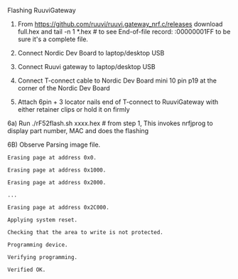 
Flashing RuuviGateway

1) From  https://github.com/ruuvi/ruuvi.gateway_nrf.c/releases
    download full.hex and 
    tail -n 1 *.hex   #  to see End-of-file record: :00000001FF to be sure it's a complete file.

2) Connect Nordic Dev Board to laptop/desktop USB

3) Connect Ruuvi gateway to laptop/desktop USB

4) Connect T-connect cable to Nordic Dev Board mini 10 pin p19 at the corner of the Nordic Dev Board

5) Attach 6pin + 3 locator nails end of T-connect to RuuviGateway with either retainer clips or hold it on firmly

6a) Run         ./rF52flash.sh      xxxx.hex  # from step 1, This invokes nrfjprog to display part number, MAC and does the flashing

6B) Observe 
    Parsing image file.

    Erasing page at address 0x0.

    Erasing page at address 0x1000.

    Erasing page at address 0x2000.
    
    ...
    
    Erasing page at address 0x2C000.
    
    Applying system reset.
    
    Checking that the area to write is not protected.
    
    Programming device.
    
    Verifying programming.
    
    Verified OK.



